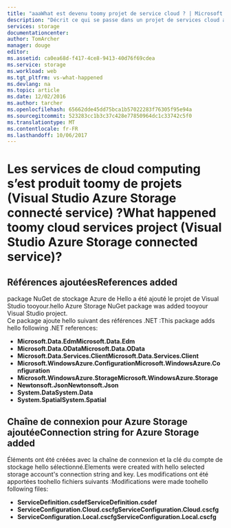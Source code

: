 ```yaml
---
title: "aaaWhat est devenu toomy projet de service cloud ? | Microsoft Docs"
description: "Décrit ce qui se passe dans un projet de services cloud après que connexion tooan compte de stockage Azure à l’aide de Visual Studio services connectés"
services: storage
documentationcenter: 
author: TomArcher
manager: douge
editor: 
ms.assetid: ca0ea68d-f417-4ce8-9413-40d76f69cdea
ms.service: storage
ms.workload: web
ms.tgt_pltfrm: vs-what-happened
ms.devlang: na
ms.topic: article
ms.date: 12/02/2016
ms.author: tarcher
ms.openlocfilehash: 65662dde45dd75bca1b57022283f76305f95e94a
ms.sourcegitcommit: 523283cc1b3c37c428e77850964dc1c33742c5f0
ms.translationtype: MT
ms.contentlocale: fr-FR
ms.lasthandoff: 10/06/2017
---
```

# <a name="what-happened-toomy-cloud-services-project-visual-studio-azure-storage-connected-service"></a><span data-ttu-id="dec9a-104">Les services de cloud computing s’est produit toomy de projets (Visual Studio Azure Storage connecté service) ?</span><span class="sxs-lookup"><span data-stu-id="dec9a-104">What happened toomy cloud services project (Visual Studio Azure Storage connected service)?</span></span>
## <a name="references-added"></a><span data-ttu-id="dec9a-105">Références ajoutées</span><span class="sxs-lookup"><span data-stu-id="dec9a-105">References added</span></span>
<span data-ttu-id="dec9a-106">package NuGet de stockage Azure de Hello a été ajouté le projet de Visual Studio tooyour.</span><span class="sxs-lookup"><span data-stu-id="dec9a-106">hello Azure Storage NuGet package was added tooyour Visual Studio project.</span></span>  
<span data-ttu-id="dec9a-107">Ce package ajoute hello suivant des références .NET :</span><span class="sxs-lookup"><span data-stu-id="dec9a-107">This package adds hello following .NET references:</span></span>

* <span data-ttu-id="dec9a-108">**Microsoft.Data.Edm**</span><span class="sxs-lookup"><span data-stu-id="dec9a-108">**Microsoft.Data.Edm**</span></span>
* <span data-ttu-id="dec9a-109">**Microsoft.Data.OData**</span><span class="sxs-lookup"><span data-stu-id="dec9a-109">**Microsoft.Data.OData**</span></span>
* <span data-ttu-id="dec9a-110">**Microsoft.Data.Services.Client**</span><span class="sxs-lookup"><span data-stu-id="dec9a-110">**Microsoft.Data.Services.Client**</span></span>
* <span data-ttu-id="dec9a-111">**Microsoft.WindowsAzure.Configuration**</span><span class="sxs-lookup"><span data-stu-id="dec9a-111">**Microsoft.WindowsAzure.Configuration**</span></span>
* <span data-ttu-id="dec9a-112">**Microsoft.WindowsAzure.Storage**</span><span class="sxs-lookup"><span data-stu-id="dec9a-112">**Microsoft.WindowsAzure.Storage**</span></span>
* <span data-ttu-id="dec9a-113">**Newtonsoft.Json**</span><span class="sxs-lookup"><span data-stu-id="dec9a-113">**Newtonsoft.Json**</span></span>
* <span data-ttu-id="dec9a-114">**System.Data**</span><span class="sxs-lookup"><span data-stu-id="dec9a-114">**System.Data**</span></span>
* <span data-ttu-id="dec9a-115">**System.Spatial**</span><span class="sxs-lookup"><span data-stu-id="dec9a-115">**System.Spatial**</span></span>

## <a name="connection-string-for-azure-storage-added"></a><span data-ttu-id="dec9a-116">Chaîne de connexion pour Azure Storage ajoutée</span><span class="sxs-lookup"><span data-stu-id="dec9a-116">Connection string for Azure Storage added</span></span>
<span data-ttu-id="dec9a-117">Éléments ont été créées avec la chaîne de connexion et la clé du compte de stockage hello sélectionné.</span><span class="sxs-lookup"><span data-stu-id="dec9a-117">Elements were created with hello selected storage account's connection string and key.</span></span> <span data-ttu-id="dec9a-118">Les modifications ont été apportées toohello fichiers suivants :</span><span class="sxs-lookup"><span data-stu-id="dec9a-118">Modifications were made toohello following files:</span></span>

* <span data-ttu-id="dec9a-119">**ServiceDefinition.csdef**</span><span class="sxs-lookup"><span data-stu-id="dec9a-119">**ServiceDefinition.csdef**</span></span>
* <span data-ttu-id="dec9a-120">**ServiceConfiguration.Cloud.cscfg**</span><span class="sxs-lookup"><span data-stu-id="dec9a-120">**ServiceConfiguration.Cloud.cscfg**</span></span>
* <span data-ttu-id="dec9a-121">**ServiceConfiguration.Local.cscfg**</span><span class="sxs-lookup"><span data-stu-id="dec9a-121">**ServiceConfiguration.Local.cscfg**</span></span>

